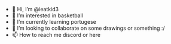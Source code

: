 - 👋 Hi, I’m @ieatkid3
- 👀 I’m interested in basketball
- 🌱 I’m currently learning portugese
- 💞️ I’m looking to collaborate on some drawings or something :/
- 📫 How to reach me discord or here

<!---
ieatkid3/ieatkid3 is a ✨ special ✨ repository because its `README.md` (this file) appears on your GitHub profile.
You can click the Preview link to take a look at your changes.
--->
